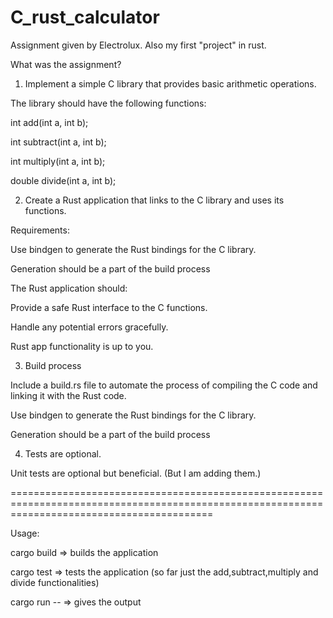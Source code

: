 # C_rust_calculator
Assignment given by Electrolux. Also my first "project" in rust.


What was the assignment?

1. Implement a simple C library that provides basic arithmetic operations.

The library should have the following functions:

int add(int a, int b); 

int subtract(int a, int b); 

int multiply(int a, int b); 

double divide(int a, int b);

 

2. Create a Rust application that links to the C library and uses its functions.

 

Requirements:  

 

Use bindgen to generate the Rust bindings for the C library. 

Generation should be a part of the build process

 

The Rust application should:

Provide a safe Rust interface to the C functions.

Handle any potential errors gracefully.

Rust app functionality is up to you.  

 

3. Build process

Include a build.rs file to automate the process of compiling the C code and linking it with the Rust code.

Use bindgen to generate the Rust bindings for the C library. 

Generation should be a part of the build process

 

4. Tests are optional. 

Unit tests are optional but beneficial. (But I am adding them.)


===============================================================================================================================================

Usage:

cargo build => builds the application

cargo test => tests the application (so far just the add,subtract,multiply and divide functionalities)

cargo run -- <functionality> <num1> <num2> => gives the output
